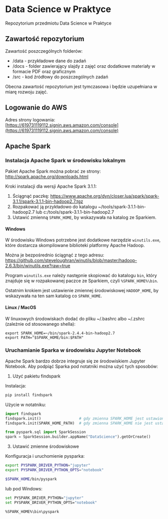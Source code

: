 # Data Science w Praktyce
Repozytorium przedmiotu Data Science w Praktyce

## Zawartość repozytorium

Zawartość poszczególnych folderów:

* /data - przykładowe dane do zadań 
* /docs - folder zawierający slajdy z zajęć oraz dodatkowe materiały w formacie PDF oraz graficznym
* /src - kod źródłowy do poszczególnych zadań

Obecna zawartość repozytorium jest tymczasowa i będzie uzupełniana w miarę rozwoju zajęć.


## Logowanie do AWS

Adres strony logowania:
[https://619731119112.signin.aws.amazon.com/console](https://619731119112.signin.aws.amazon.com/console)



## Apache Spark

### Instalacja Apache Spark w środowisku lokalnym

Pakiet Apache Spark można pobrać ze strony: http://spark.apache.org/downloads.html

Kroki instalacji dla wersji Apache Spark 3.1.1:
1. Ściągnąć paczkę: https://www.apache.org/dyn/closer.lua/spark/spark-3.1.1/spark-3.1.1-bin-hadoop2.7.tgz
2. Rozpakować ją przykładowo do katalogu ~/tools/spark-3.1.1-bin-hadoop2.7 lub c:/tools/spark-3.1.1-bin-hadoop2.7
3. Ustawić zmienną `SPARK_HOME`, by wskazywała na katalog ze Sparkiem.


#### Windows

W środowisku Windows potrzebne jest dodatkowe narzędzie `winutils.exe`, które dostarcza skompilowane biblioteki platformy Apache Hadoop.

Można je bezpośrednio ściągnąć z tego adresu:
https://github.com/steveloughran/winutils/blob/master/hadoop-2.6.3/bin/winutils.exe?raw=true

Program `winutils.exe` należy następnie skopiować do katalogu `bin`, który znajduje się w rozpakowanej paczce ze Sparkiem, czyli `%SPARK_HOME%\bin`.

Ostatnim krokiem jest ustawienie zmiennej środowiskowej `HADOOP_HOME`, by wskazywała na ten sam katalog co `SPARK_HOME`.


#### Linux / MacOS

W linuxowych środowiskach dodać do pliku ~/.bashrc albo ~/.zshrc (zależnie od stosowanego shella):

```shell script
export SPARK_HOME=~/bin/spark-2.4.4-bin-hadoop2.7
export PATH="$SPARK_HOME/bin:$PATH"
```

### Uruchamianie Sparka w środowisku Jupyter Notebook

Apache Spark bardzo dobrze integruje się ze środowiskiem Jupyter Notebook.
Aby podpiąć Sparka pod notatniki można użyć tych sposobów:


1. Użyć pakietu findspark

Instalacja:
```bash shell
pip install findspark
```

Użycie w notatniku:
```python
import findspark
findspark.init()                 # gdy zmienna SPARK_HOME jest ustawiona w systemie
findspark.init(SPARK_HOME_PATH)  # gdy zmienna SPARK_HOME nie jest ustawiona w systemie

from pyspark.sql import SparkSession
spark = SparkSession.builder.appName("DataScience").getOrCreate()
```

3. Ustawić zmienne środowiskowe

Konfiguracja i uruchomienie pysparka:
```bash shell
export PYSPARK_DRIVER_PYTHON="jupyter" 
export PYSPARK_DRIVER_PYTHON_OPTS="notebook" 

$SPARK_HOME/bin/pyspark
```

lub pod Windows:
```bash shell
set PYSPARK_DRIVER_PYTHON="jupyter" 
set PYSPARK_DRIVER_PYTHON_OPTS="notebook" 

%SPARK_HOME%\bin\pyspark
```
